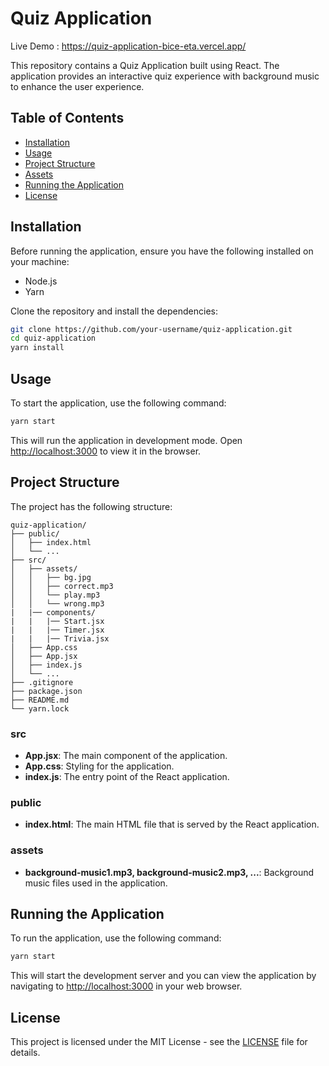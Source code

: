 
# Quiz Application

Live Demo : https://quiz-application-bice-eta.vercel.app/

This repository contains a Quiz Application built using React. The application provides an interactive quiz experience with background music to enhance the user experience.

## Table of Contents

- [Installation](#installation)
- [Usage](#usage)
- [Project Structure](#project-structure)
- [Assets](#assets)
- [Running the Application](#running-the-application)
- [License](#license)

## Installation

Before running the application, ensure you have the following installed on your machine:

- Node.js
- Yarn

Clone the repository and install the dependencies:

```bash
git clone https://github.com/your-username/quiz-application.git
cd quiz-application
yarn install
```

## Usage

To start the application, use the following command:

```bash
yarn start
```

This will run the application in development mode. Open [http://localhost:3000](http://localhost:3000) to view it in the browser.

## Project Structure

The project has the following structure:

```
quiz-application/
├── public/
│   ├── index.html
│   └── ...
├── src/
│   ├── assets/
│   │   ├── bg.jpg
│   │   ├── correct.mp3
│   │   └── play.mp3
│   │   └── wrong.mp3
|   |── components/
|   |   |── Start.jsx
|   |   |── Timer.jsx
|   |   |── Trivia.jsx  
│   ├── App.css
│   ├── App.jsx
│   ├── index.js
│   └── ...
├── .gitignore
├── package.json
├── README.md
└── yarn.lock
```

### src

- **App.jsx**: The main component of the application.
- **App.css**: Styling for the application.
- **index.js**: The entry point of the React application.

### public

- **index.html**: The main HTML file that is served by the React application.

### assets

- **background-music1.mp3, background-music2.mp3, ...**: Background music files used in the application.

## Running the Application

To run the application, use the following command:

```bash
yarn start
```

This will start the development server and you can view the application by navigating to [http://localhost:3000](http://localhost:3000) in your web browser.

## License

This project is licensed under the MIT License - see the [LICENSE](LICENSE) file for details.
